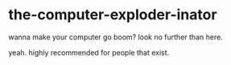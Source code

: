 # the-computer-exploder-inator
wanna make your computer go boom? look no further than here.

yeah.
highly recommended for people that exist.
